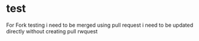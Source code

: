 # test
For Fork testing
i need to be merged using pull request
i need to be updated directly without creating pull rwquest
